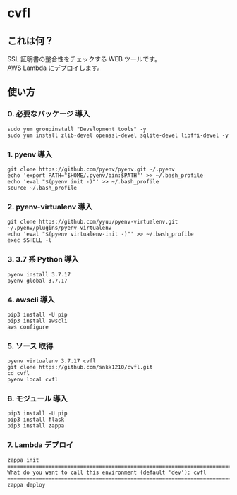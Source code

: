 cvfl
=========

## これは何？

SSL 証明書の整合性をチェックする WEB ツールです。  
AWS Lambda にデプロイします。

## 使い方

### 0. 必要なパッケージ 導入

```
sudo yum groupinstall "Development tools" -y
sudo yum install zlib-devel openssl-devel sqlite-devel libffi-devel -y
```

### 1. pyenv 導入

```
git clone https://github.com/pyenv/pyenv.git ~/.pyenv
echo 'export PATH="$HOME/.pyenv/bin:$PATH"' >> ~/.bash_profile
echo 'eval "$(pyenv init -)"' >> ~/.bash_profile
source ~/.bash_profile
```

### 2. pyenv-virtualenv 導入

```
git clone https://github.com/yyuu/pyenv-virtualenv.git ~/.pyenv/plugins/pyenv-virtualenv
echo 'eval "$(pyenv virtualenv-init -)"' >> ~/.bash_profile
exec $SHELL -l
```

### 3. 3.7 系 Python 導入

```
pyenv install 3.7.17
pyenv global 3.7.17
```

### 4. awscli 導入

```
pip3 install -U pip
pip3 install awscli
aws configure
```

### 5. ソース 取得

```
pyenv virtualenv 3.7.17 cvfl
git clone https://github.com/snkk1210/cvfl.git
cd cvfl
pyenv local cvfl
```

### 6. モジュール 導入

```
pip3 install -U pip
pip3 install flask
pip3 install zappa
```

### 7. Lambda デプロイ

```
zappa init
===========================================================================
What do you want to call this environment (default 'dev'): cvfl
===========================================================================
zappa deploy